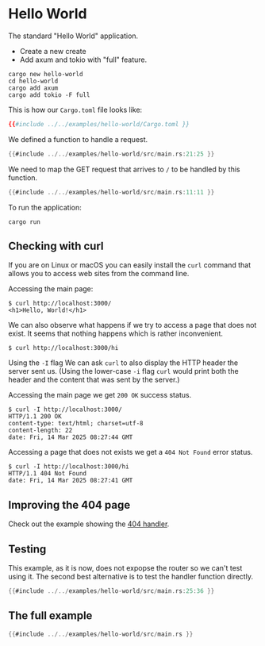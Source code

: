 # Hello World

The standard "Hello World" application.


* Create a new create
* Add axum and tokio with "full" feature.

```
cargo new hello-world
cd hello-world
cargo add axum
cargo add tokio -F full
```

This is how our `Cargo.toml` file looks like:

```toml
{{#include ../../examples/hello-world/Cargo.toml }}
```

We defined a function to handle a request.

```rust
{{#include ../../examples/hello-world/src/main.rs:21:25 }}
```

We need to map the GET request that arrives to `/` to be handled by this function.

```rust
{{#include ../../examples/hello-world/src/main.rs:11:11 }}
```

To run the application:

```
cargo run
```

## Checking with curl

If you are on Linux or macOS you can easily install the `curl` command that allows you to access web sites from the command line.


Accessing the main page:

```
$ curl http://localhost:3000/
<h1>Hello, World!</h1>
```

We can also observe what happens if we try to access a page that does not exist. It seems that nothing happens which is rather inconvenient.

```
$ curl http://localhost:3000/hi
```

Using the `-I` flag We can ask `curl` to also display the HTTP header the server sent us. (Using the lower-case `-i` flag `curl` would print both
the header and the content that was sent by the server.)

Accessing the main page we get `200 OK` success status.


```
$ curl -I http://localhost:3000/
HTTP/1.1 200 OK
content-type: text/html; charset=utf-8
content-length: 22
date: Fri, 14 Mar 2025 08:27:44 GMT
```

Accessing a page that does not exists we get a `404 Not Found` error status.

```
$ curl -I http://localhost:3000/hi
HTTP/1.1 404 Not Found
date: Fri, 14 Mar 2025 08:27:41 GMT
```

## Improving the 404 page

Check out the example showing the [404 handler](./global-404-handler.md).

## Testing

This example, as it is now, does not expopse the router so we can't test using it.
The second best alternative is to test the handler function directly.

```rust
{{#include ../../examples/hello-world/src/main.rs:25:36 }}
```


## The full example

```rust
{{#include ../../examples/hello-world/src/main.rs }}
```

